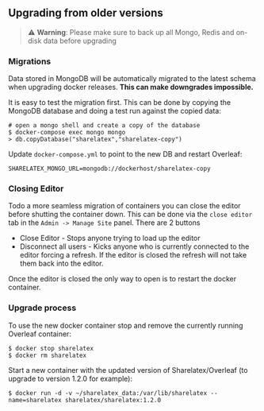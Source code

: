 ## Upgrading from older versions

> ⚠️ **Warning**: Please make sure to back up all Mongo, Redis and on-disk data before upgrading

### Migrations

Data stored in MongoDB will be automatically migrated to the latest schema when upgrading docker releases. **This can make downgrades impossible.** 

It is easy to test the migration first. This can be done by copying the MongoDB database and doing a test run against the copied data:

```shell
# open a mongo shell and create a copy of the database
$ docker-compose exec mongo mongo
> db.copyDatabase("sharelatex","sharelatex-copy")
```

Update `docker-compose.yml` to point to the new DB and restart Overleaf:

```
SHARELATEX_MONGO_URL=mongodb://dockerhost/sharelatex-copy
```

### Closing Editor

Todo a more seamless migration of containers you can close the editor before shutting the container down. This can be done via the `close editor` tab in the `Admin -> Manage Site` panel. There are 2 buttons

* Close Editor - Stops anyone trying to load up the editor
* Disconnect all users - Kicks anyone who is currently connected to the editor forcing a refresh. If the editor is closed the refresh will not take them back into the editor.

Once the editor is closed the only way to open is to restart the docker container.

### Upgrade process

To use the new docker container stop and remove the currently running Overleaf container:

```
$ docker stop sharelatex
$ docker rm sharelatex
```

Start a new container with the updated version of Sharelatex/Overleaf (to upgrade to version 1.2.0 for example):

```
$ docker run -d -v ~/sharelatex_data:/var/lib/sharelatex --name=sharelatex sharelatex/sharelatex:1.2.0
```